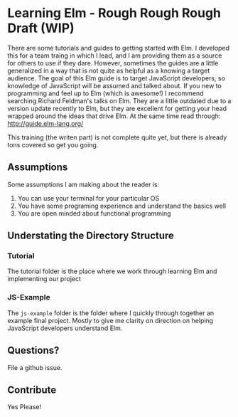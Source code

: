# Learning Elm - Rough Rough Rough Draft (WIP)

There are some tutorials and guides to getting started with Elm. I developed this for a team traing in which I lead, and I am providing them as a source for others to use if they dare. However, sometimes the guides are a little generalized in a way that is not quite as helpful as a knowing a target audience. The goal of this Elm guide is to target JavaScript developers, so knowledge of JavaScript will be assumed and talked about. If you new to programming and feel up to Elm (which is awesome!) I recommend searching Richard Feldman's talks on Elm. They are a little outdated due to a version update recently to Elm, but they are excellent for getting your head wrapped around the ideas that drive Elm. At the same time read through: http://guide.elm-lang.org/

This training (the writen part) is not complete quite yet, but there is already tons covered so get you going.

## Assumptions

Some assumptions I am making about the reader is:

1. You can use your terminal for your particular OS
2. You have some programing experience and understand the basics well
3. You are open minded about functional programming

## Understating the Directory Structure

### Tutorial

The tutorial folder is the place where we work through learning Elm and implementing our project

### JS-Example

The `js-example` folder is the folder where I quickly through together an example final project. Mostly to give me clarity on direction on helping JavaScript developers understand Elm.


## Questions?

File a github issue.

## Contribute

Yes Please!


